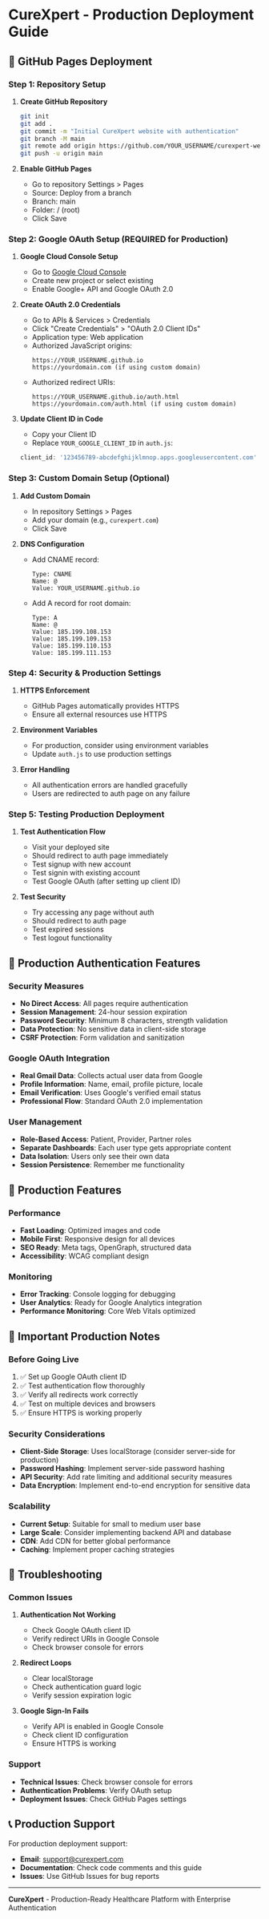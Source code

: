 # CureXpert - Production Deployment Guide

## 🚀 GitHub Pages Deployment

### **Step 1: Repository Setup**

1. **Create GitHub Repository**
   ```bash
   git init
   git add .
   git commit -m "Initial CureXpert website with authentication"
   git branch -M main
   git remote add origin https://github.com/YOUR_USERNAME/curexpert-website.git
   git push -u origin main
   ```

2. **Enable GitHub Pages**
   - Go to repository Settings > Pages
   - Source: Deploy from a branch
   - Branch: main
   - Folder: / (root)
   - Click Save

### **Step 2: Google OAuth Setup (REQUIRED for Production)**

1. **Google Cloud Console Setup**
   - Go to [Google Cloud Console](https://console.cloud.google.com/)
   - Create new project or select existing
   - Enable Google+ API and Google OAuth 2.0

2. **Create OAuth 2.0 Credentials**
   - Go to APIs & Services > Credentials
   - Click "Create Credentials" > "OAuth 2.0 Client IDs"
   - Application type: Web application
   - Authorized JavaScript origins:
     ```
     https://YOUR_USERNAME.github.io
     https://yourdomain.com (if using custom domain)
     ```
   - Authorized redirect URIs:
     ```
     https://YOUR_USERNAME.github.io/auth.html
     https://yourdomain.com/auth.html (if using custom domain)
     ```

3. **Update Client ID in Code**
   - Copy your Client ID
   - Replace `YOUR_GOOGLE_CLIENT_ID` in `auth.js`:
   ```javascript
   client_id: '123456789-abcdefghijklmnop.apps.googleusercontent.com'
   ```

### **Step 3: Custom Domain Setup (Optional)**

1. **Add Custom Domain**
   - In repository Settings > Pages
   - Add your domain (e.g., `curexpert.com`)
   - Click Save

2. **DNS Configuration**
   - Add CNAME record:
     ```
     Type: CNAME
     Name: @
     Value: YOUR_USERNAME.github.io
     ```
   - Add A record for root domain:
     ```
     Type: A
     Name: @
     Value: 185.199.108.153
     Value: 185.199.109.153
     Value: 185.199.110.153
     Value: 185.199.111.153
     ```

### **Step 4: Security & Production Settings**

1. **HTTPS Enforcement**
   - GitHub Pages automatically provides HTTPS
   - Ensure all external resources use HTTPS

2. **Environment Variables**
   - For production, consider using environment variables
   - Update `auth.js` to use production settings

3. **Error Handling**
   - All authentication errors are handled gracefully
   - Users are redirected to auth page on any failure

### **Step 5: Testing Production Deployment**

1. **Test Authentication Flow**
   - Visit your deployed site
   - Should redirect to auth page immediately
   - Test signup with new account
   - Test signin with existing account
   - Test Google OAuth (after setting up client ID)

2. **Test Security**
   - Try accessing any page without auth
   - Should redirect to auth page
   - Test expired sessions
   - Test logout functionality

## 🔐 Production Authentication Features

### **Security Measures**
- **No Direct Access**: All pages require authentication
- **Session Management**: 24-hour session expiration
- **Password Security**: Minimum 8 characters, strength validation
- **Data Protection**: No sensitive data in client-side storage
- **CSRF Protection**: Form validation and sanitization

### **Google OAuth Integration**
- **Real Gmail Data**: Collects actual user data from Google
- **Profile Information**: Name, email, profile picture, locale
- **Email Verification**: Uses Google's verified email status
- **Professional Flow**: Standard OAuth 2.0 implementation

### **User Management**
- **Role-Based Access**: Patient, Provider, Partner roles
- **Separate Dashboards**: Each user type gets appropriate content
- **Data Isolation**: Users only see their own data
- **Session Persistence**: Remember me functionality

## 📱 Production Features

### **Performance**
- **Fast Loading**: Optimized images and code
- **Mobile First**: Responsive design for all devices
- **SEO Ready**: Meta tags, OpenGraph, structured data
- **Accessibility**: WCAG compliant design

### **Monitoring**
- **Error Tracking**: Console logging for debugging
- **User Analytics**: Ready for Google Analytics integration
- **Performance Monitoring**: Core Web Vitals optimized

## 🚨 Important Production Notes

### **Before Going Live**
1. ✅ Set up Google OAuth client ID
2. ✅ Test authentication flow thoroughly
3. ✅ Verify all redirects work correctly
4. ✅ Test on multiple devices and browsers
5. ✅ Ensure HTTPS is working properly

### **Security Considerations**
- **Client-Side Storage**: Uses localStorage (consider server-side for production)
- **Password Hashing**: Implement server-side password hashing
- **API Security**: Add rate limiting and additional security measures
- **Data Encryption**: Implement end-to-end encryption for sensitive data

### **Scalability**
- **Current Setup**: Suitable for small to medium user base
- **Large Scale**: Consider implementing backend API and database
- **CDN**: Add CDN for better global performance
- **Caching**: Implement proper caching strategies

## 🔧 Troubleshooting

### **Common Issues**

1. **Authentication Not Working**
   - Check Google OAuth client ID
   - Verify redirect URIs in Google Console
   - Check browser console for errors

2. **Redirect Loops**
   - Clear localStorage
   - Check authentication guard logic
   - Verify session expiration logic

3. **Google Sign-In Fails**
   - Verify API is enabled in Google Console
   - Check client ID configuration
   - Ensure HTTPS is working

### **Support**
- **Technical Issues**: Check browser console for errors
- **Authentication Problems**: Verify OAuth setup
- **Deployment Issues**: Check GitHub Pages settings

## 📞 Production Support

For production deployment support:
- **Email**: support@curexpert.com
- **Documentation**: Check code comments and this guide
- **Issues**: Use GitHub Issues for bug reports

---

**CureXpert** - Production-Ready Healthcare Platform with Enterprise Authentication
